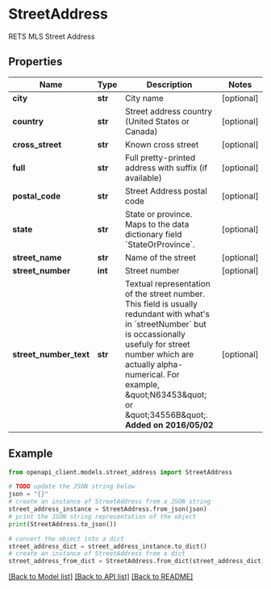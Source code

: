 # StreetAddress

RETS MLS Street Address

## Properties

Name | Type | Description | Notes
------------ | ------------- | ------------- | -------------
**city** | **str** | City name | [optional] 
**country** | **str** | Street address country (United States or Canada) | [optional] 
**cross_street** | **str** | Known cross street | [optional] 
**full** | **str** | Full pretty-printed address with suffix (if available) | [optional] 
**postal_code** | **str** | Street Address postal code | [optional] 
**state** | **str** | State or province. Maps to the data dictionary field &#x60;StateOrProvince&#x60;. | [optional] 
**street_name** | **str** | Name of the street | [optional] 
**street_number** | **int** | Street number | [optional] 
**street_number_text** | **str** | Textual representation of the street number. This field is usually redundant with what&#39;s in &#x60;streetNumber&#x60; but is occassionally usefuly for street number which are actually alpha-numerical. For example, \&quot;N63453\&quot; or \&quot;34556B\&quot;.  **Added on 2016/05/02**  | [optional] 

## Example

```python
from openapi_client.models.street_address import StreetAddress

# TODO update the JSON string below
json = "{}"
# create an instance of StreetAddress from a JSON string
street_address_instance = StreetAddress.from_json(json)
# print the JSON string representation of the object
print(StreetAddress.to_json())

# convert the object into a dict
street_address_dict = street_address_instance.to_dict()
# create an instance of StreetAddress from a dict
street_address_from_dict = StreetAddress.from_dict(street_address_dict)
```
[[Back to Model list]](../README.md#documentation-for-models) [[Back to API list]](../README.md#documentation-for-api-endpoints) [[Back to README]](../README.md)


